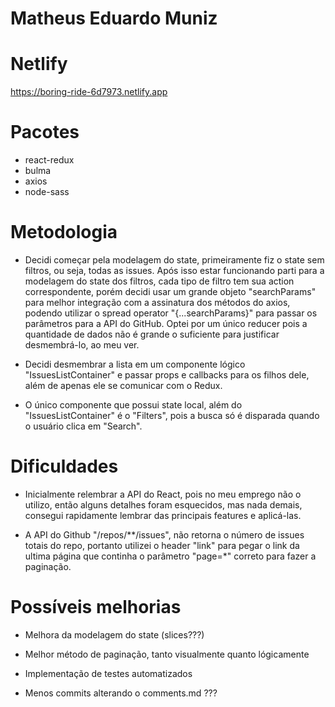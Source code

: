 # Matheus Eduardo Muniz

# Netlify

https://boring-ride-6d7973.netlify.app

# Pacotes

* react-redux
* bulma
* axios
* node-sass

# Metodologia

* Decidi começar pela modelagem do state, primeiramente fiz o state sem filtros, ou seja, todas as issues. Após isso estar funcionando
    parti para a modelagem do state dos filtros, cada tipo de filtro tem sua action correspondente, porém decidi usar um grande objeto "searchParams" para melhor integração com a assinatura dos métodos do axios, podendo utilizar o spread operator "{...searchParams}" para passar os parâmetros para a API do GitHub. Optei por um único reducer pois a quantidade de dados não é grande o suficiente para justificar desmembrá-lo, ao meu ver.

* Decidi desmembrar a lista em um componente lógico "IssuesListContainer" e passar props e callbacks para os filhos dele, além de apenas ele se comunicar com o Redux.

* O único componente que possui state local, além do "IssuesListContainer" é o "Filters", pois a busca só é disparada quando o usuário clica em "Search".

# Dificuldades

* Inicialmente relembrar a API do React, pois no meu emprego não o utilizo, então alguns detalhes foram esquecidos, mas nada demais,
    consegui rapidamente lembrar das principais features e aplicá-las.

* A API do Github "/repos/**/issues", não retorna o número de issues totais do repo, portanto utilizei o header "link" para pegar o link
    da ultima página que continha o parâmetro "page=*" correto para fazer a paginação.

# Possíveis melhorias

* Melhora da modelagem do state (slices???)

* Melhor método de paginação, tanto visualmente quanto lógicamente

* Implementação de testes automatizados

* Menos commits alterando o comments.md ???

